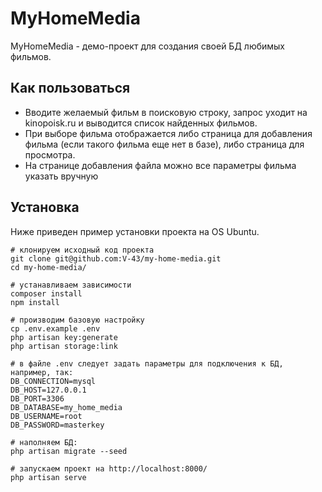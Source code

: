 <h1>MyHomeMedia</h1>
MyHomeMedia - демо-проект для создания своей БД любимых фильмов.
<h2>Как пользоваться</h2>
<ul>
    <li>Вводите желаемый фильм в поисковую строку, запрос уходит на kinopoisk.ru и выводится список найденных фильмов.</li>
    <li>При выборе фильма отображается либо страница для добавления фильма (если такого фильма еще нет в базе), либо страница для просмотра.</li>
    <li>На странице добавления файла можно все параметры фильма указать вручную</li>
</ul>
<h2>Установка</h2>
Ниже приведен пример установки проекта на OS Ubuntu.

<pre><code># клонируем исходный код проекта
git clone git@github.com:V-43/my-home-media.git
cd my-home-media/

# устанавливаем зависимости
composer install
npm install

# производим базовую настройку
cp .env.example .env
php artisan key:generate
php artisan storage:link

# в файле .env следует задать параметры для подключения к БД, например, так:
DB_CONNECTION=mysql
DB_HOST=127.0.0.1
DB_PORT=3306
DB_DATABASE=my_home_media
DB_USERNAME=root
DB_PASSWORD=masterkey

# наполняем БД:
php artisan migrate --seed

# запускаем проект на http://localhost:8000/
php artisan serve</code></pre>
